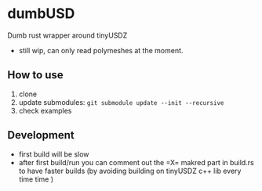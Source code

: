 # dumbUSD
Dumb rust wrapper around tinyUSDZ

- still wip, can only read polymeshes at the moment.

## How to use
1. clone
2. update submodules:
  `git submodule update --init --recursive`
3. check examples

## Development
- first build will be slow
- after first build/run you can comment out the =X= makred part in build.rs to have faster builds (by avoiding building on tinyUSDZ c++ lib every time time )
